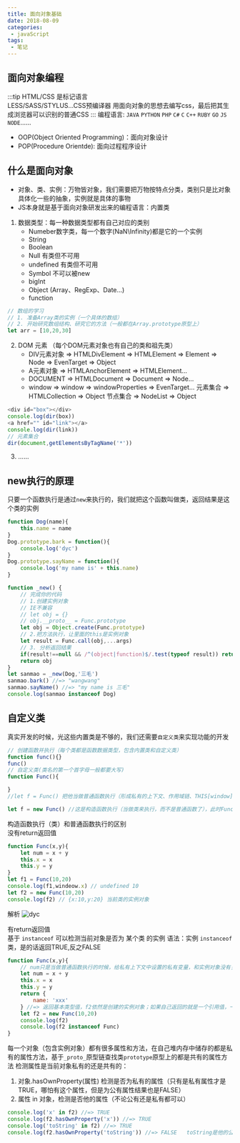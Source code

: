 ```yaml
---
title: 面向对象基础
date: 2018-08-09
categories:
 - javaScript
tags:
 - 笔记
---
```


## 面向对象编程
:::tip 
HTML/CSS 是标记语言  
LESS/SASS/STYLUS...CSS预编译器 用面向对象的思想去编写css，最后把其生成浏览器可以识别的普通CSS
:::
编程语言: `JAVA` `PYTHON` `PHP` `C#` `C` `C++` `RUBY` `GO` `JS` `NODE`......
- OOP(Object Oriented Programming)：面向对象设计  
- POP(Procedure Orientde): 面向过程程序设计

## 什么是面向对象 
- 对象、类、实例：万物皆对象，我们需要把万物按特点分类，类别只是比对象具体化一些的抽象，实例就是具体的事物
- JS本身就是基于面向对象研发出来的编程语言：内置类
1. 数据类型：每一种数据类型都有自己对应的类别
    + Numeber数字类，每一个数字(NaN\Infinity)都是它的一个实例
    + String
    + Boolean
    + Null 有类但不可用
    + undefined 有类但不可用
    + Symbol 不可以被new
    + bigInt
    + Object (Array、RegExp、Date...)
    + function
```js
// 数组的学习
// 1. 准备Array类的实例（一个具体的数组）
// 2. 开始研究数组结构、研究它的方法（一般都在Array.prototype原型上）
let arr = [10,20,30]
```
2. DOM 元素 （每个DOM元素对象也有自己的类和祖先类）
    + DIV元素对象 => HTMLDivElement => HTMLElement => Element => Node => EvenTarget => Object
    + A元素对象 => HTMLAnchorElement => HTMLElement...
    + DOCUMENT => HTMLDocument => Document => Node...
    + window => window => windowProperties => EvenTarget...
    元素集合 => HTMLCollection => Object
    节点集合 => NodeList => Object
```js
<div id="box"></div>
console.log(dir(box))
<a href="" id="link"></a>
console.log(dir(link))
// 元素集合
dir(document,getElementsByTagName('*'))
```
    
3. ......

## new执行的原理
只要一个函数执行是通过`new`来执行的，我们就把这个函数叫做类，返回结果是这个类的实例
```js
function Dog(name){
    this.name = name
}
Dog.prototype.bark = function(){
    console.log('dyc')
}
Dog.prototype.sayName = function(){
    console.log('my name is' + this.name)
}

function _new() {
    // 完成你的代码
    // 1.创建实例对象
    // IE不兼容
    // let obj = {}
    // obj.__proto__ = Func.prototype
    let obj = Object.create(Func.prototype)
    // 2.把方法执行，让里面的this是实例对象
    let result = Func.call(obj,...args)
    // 3. 分析返回结果
    if(result!==null && /^(object|function)$/.test(typeof result)) return result
    return obj
}
let sanmao = _new(Dog,'三毛')
sanmao.bark() //=> "wangwang"
sanmao.sayName() //=> "my name is 三毛"
console.log(sanmao instanceof Dog)
```

## 自定义类
真实开发的时候，光这些内置类是不够的，我们还需要`自定义类`来实现功能的开发
```js  
// 创建函数并执行（每个类都是函数数据类型，包含内置类和自定义类）
function func(){}
func()
// 自定义类(类名的第一个首字母一般都要大写)
function Func(){

}
//let f = Func() 把他当做普通函数执行（形成私有的上下文、作用域链、THIS[window]、ARGUMENTS、形参赋值、变量提升、代码执行...），小f获取的是函数的返回结果（函数没有RETURN，所以f=function）

let f = new Func() //这是构造函数执行（当做类来执行，而不是普通函数了），此时Func被称为"类"，返回结果(f)被称作当前类的"实例"，他是一个实例对象

```
构造函数执行（类）和普通函数执行的区别  
没有return返回值
```js
function Func(x,y){
    let num = x + y
    this.x = x
    this.y = y
}
let f1 = Func(10,20)
console.log(f1,windeow.x) // undefined 10
let f2 = new Func(10,20)
console.log(f2) // {x:10,y:20} 当前类的实例对象
```
解析 
<img src="https://webdyc.oss-cn-beijing.aliyuncs.com/blog/8.png" alt="dyc" title="dyc" class="zoom-custom-imgs">

有return返回值  
基于 `instanceof` 可以检测当前对象是否为 某个类 的实例
语法：实例 `instanceof` 类，是的话返回TRUE,反之FALSE
```js
function Func(x,y){
    // num只是当做普通函数执行的时候，给私有上下文中设置的私有变量，和实例对象没有关系，只有THIS是实例对象,所以只有this.xxx = xxx才和实例有关系
    let num = x + y
    this.x = x
    this.y = y
    return {
        name: 'xxx'
    } //=> 返回基本类型值，f2依然是创建的实例对象；如果自己返回的就是一个引用值，一切以自己返回的为主，此时的f2 = {name: 'xxx'}而不再是当前类的实例了
    let f2 = new Func(10,20)
    console.log(f2)
    console.log(f2 instanceof Func)
}
```

每一个对象（包含实例对象）都有很多属性和方法，在自己堆内存中储存的都是私有的属性方法，基于`_proto_`原型链查找类`prototype`原型上的都是共有的属性方法
检测属性是当前对象私有的还是共有的：
1. 对象.hasOwnProperty(属性) 检测是否为私有的属性（只有是私有属性才是TRUE，哪怕有这个属性，但是为公有属性结果也是FALSE）
2. 属性 in 对象，检测是否他的属性（不论公有还是私有都可以）
```js
console.log('x' in f2) //=> TRUE
console.log(f2.hasOwnProperty('x')) //=> TRUE
console.log('toString' in f2) //=> TRUE
console.log(f2.hasOwnProperty('toString')) //=> FALSE   toString是他的公有属性
```



